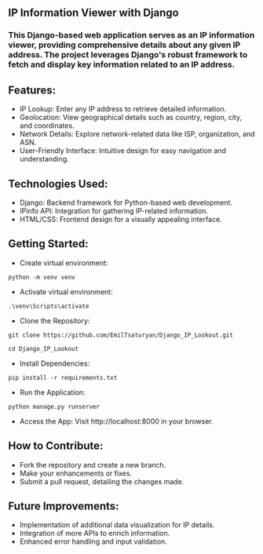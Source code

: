 ## IP Information Viewer with Django

### This Django-based web application serves as an IP information viewer, providing comprehensive details about any given IP address. The project leverages Django's robust framework to fetch and display key information related to an IP address.


## Features:

- IP Lookup: Enter any IP address to retrieve detailed information.
- Geolocation: View geographical details such as country, region, city, and coordinates.
- Network Details: Explore network-related data like ISP, organization, and ASN.
- User-Friendly Interface: Intuitive design for easy navigation and understanding.

##

## Technologies Used:

- Django: Backend framework for Python-based web development.
- IPinfo API: Integration for gathering IP-related information.
- HTML/CSS: Frontend design for a visually appealing interface.

##

## Getting Started:

- Create virtual environment:
 ```
 python -m venv venv
 ```

- Activate virtual environment:
 ```
 .\venv\Scripts\activate
 ```

- Clone the Repository:
 ```
 git clone https://github.com/EmilTsaturyan/Django_IP_Lookout.git
 ```

 ```
 cd Django_IP_Lookout
 ```

- Install Dependencies:
 ```
 pip install -r requirements.txt
 ```

- Run the Application:
 ```
 python manage.py runserver
 ```

- Access the App: Visit http://localhost:8000 in your browser.

##

## How to Contribute:

- Fork the repository and create a new branch.
- Make your enhancements or fixes.
- Submit a pull request, detailing the changes made.

##

## Future Improvements:

- Implementation of additional data visualization for IP details.
- Integration of more APIs to enrich information.
- Enhanced error handling and input validation.
